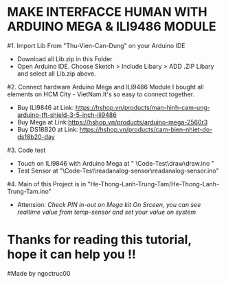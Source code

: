# MAKE INTERFACCE HUMAN WITH ARDUINO MEGA & ILI9486 MODULE



#1. Import Lib From "Thu-Vien-Can-Dung" on your Arduino IDE
 - Download all Lib.zip in this Folder
 - Open Arduino IDE. Choose Sketch > Include Libary > ADD .ZIP Libary and select all Lib.zip above.
 
#2. Connect hardware Arduino Mega and ILI9486 Module 
 I bought all elements on HCM City - VietNam.It's so easy to connect together.
 - Buy ILI9846 at Link: https://hshop.vn/products/man-hinh-cam-ung-arduino-tft-shield-3-5-inch-ili9486
 - Buy Mega at Link:https://hshop.vn/products/arduino-mega-2560r3
 - Buy DS18B20 at Link: https://hshop.vn/products/cam-bien-nhiet-do-ds18b20-day
 
#3. Code test 
 - Touch on ILI9846 with Arduino Mega at " \Code-Test\draw\draw.ino "
 - Test Sensor at "\Code-Test\readanalog-sensor\readanalog-sensor.ino"

#4. Main of this Project is in "He-Thong-Lanh-Trung-Tam/He-Thong-Lanh-Trung-Tam.ino"
 - Attension:   _Check PIN in-out on Mega kit_
                _On Srceen, you can see realtime value from temp-sensor and set your value on system_

# Thanks for reading this  tutorial, hope it can help you !!
#Made by ngoctruc00
